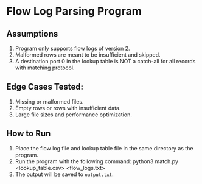 # Flow Log Parsing Program

## Assumptions
1. Program only supports flow logs of version 2.
2. Malformed rows are meant to be insufficient and skipped.
3. A destination port 0 in the lookup table is NOT a catch-all for all records with matching protocol.

## Edge Cases Tested:
1. Missing or malformed files.
2. Empty rows or rows with insufficient data.
3. Large file sizes and performance optimization.

## How to Run
1. Place the flow log file and lookup table file in the same directory as the program.
2. Run the program with the following command:
python3 match.py <lookup_table.csv> <flow_logs.txt>
3. The output will be saved to `output.txt`.
